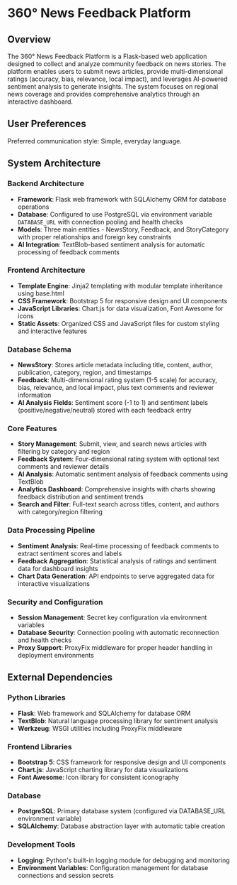 # 360° News Feedback Platform

## Overview

The 360° News Feedback Platform is a Flask-based web application designed to collect and analyze community feedback on news stories. The platform enables users to submit news articles, provide multi-dimensional ratings (accuracy, bias, relevance, local impact), and leverages AI-powered sentiment analysis to generate insights. The system focuses on regional news coverage and provides comprehensive analytics through an interactive dashboard.

## User Preferences

Preferred communication style: Simple, everyday language.

## System Architecture

### Backend Architecture
- **Framework**: Flask web framework with SQLAlchemy ORM for database operations
- **Database**: Configured to use PostgreSQL via environment variable `DATABASE_URL` with connection pooling and health checks
- **Models**: Three main entities - NewsStory, Feedback, and StoryCategory with proper relationships and foreign key constraints
- **AI Integration**: TextBlob-based sentiment analysis for automatic processing of feedback comments

### Frontend Architecture
- **Template Engine**: Jinja2 templating with modular template inheritance using base.html
- **CSS Framework**: Bootstrap 5 for responsive design and UI components
- **JavaScript Libraries**: Chart.js for data visualization, Font Awesome for icons
- **Static Assets**: Organized CSS and JavaScript files for custom styling and interactive features

### Database Schema
- **NewsStory**: Stores article metadata including title, content, author, publication, category, region, and timestamps
- **Feedback**: Multi-dimensional rating system (1-5 scale) for accuracy, bias, relevance, and local impact, plus text comments and reviewer information
- **AI Analysis Fields**: Sentiment score (-1 to 1) and sentiment labels (positive/negative/neutral) stored with each feedback entry

### Core Features
- **Story Management**: Submit, view, and search news articles with filtering by category and region
- **Feedback System**: Four-dimensional rating system with optional text comments and reviewer details
- **AI Analysis**: Automatic sentiment analysis of feedback comments using TextBlob
- **Analytics Dashboard**: Comprehensive insights with charts showing feedback distribution and sentiment trends
- **Search and Filter**: Full-text search across titles, content, and authors with category/region filtering

### Data Processing Pipeline
- **Sentiment Analysis**: Real-time processing of feedback comments to extract sentiment scores and labels
- **Feedback Aggregation**: Statistical analysis of ratings and sentiment data for dashboard insights
- **Chart Data Generation**: API endpoints to serve aggregated data for interactive visualizations

### Security and Configuration
- **Session Management**: Secret key configuration via environment variables
- **Database Security**: Connection pooling with automatic reconnection and health checks
- **Proxy Support**: ProxyFix middleware for proper header handling in deployment environments

## External Dependencies

### Python Libraries
- **Flask**: Web framework and SQLAlchemy for database ORM
- **TextBlob**: Natural language processing library for sentiment analysis
- **Werkzeug**: WSGI utilities including ProxyFix middleware

### Frontend Libraries
- **Bootstrap 5**: CSS framework for responsive design and UI components
- **Chart.js**: JavaScript charting library for data visualizations
- **Font Awesome**: Icon library for consistent iconography

### Database
- **PostgreSQL**: Primary database system (configured via DATABASE_URL environment variable)
- **SQLAlchemy**: Database abstraction layer with automatic table creation

### Development Tools
- **Logging**: Python's built-in logging module for debugging and monitoring
- **Environment Variables**: Configuration management for database connections and session secrets